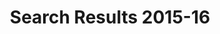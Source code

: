 ---
financial_year: 2015-16
slug: search-result
layout: search-result
title: Search Results 2015-16
---